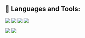## 🔨 Languages and Tools:

![](https://img.shields.io/badge/C++/C-★★★★-F7DF1E?logo=JavaScript&style=flat-square)
![](https://img.shields.io/badge/Linux-★★★★-339933?logo=Node.js&style=flat-square)
![](https://img.shields.io/badge/Mac/Windows-★★★-777bb4?logo=PHP&style=flat-square)
![](https://img.shields.io/badge/Git-★★★-F05032?logo=Git&style=flat-square)

![](https://img.shields.io/badge/Python-★-3178C6?logo=Python&style=flat-square)
![](https://img.shields.io/badge/Rust-★-000000?logo=Rust&style=flat-square)
